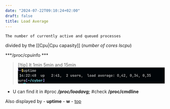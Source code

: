 ```yaml
---
date: "2024-07-22T09:10:24+02:00"
draft: false
title: Load Average
---
```


    The number of currently active and queued processes

divided by the \[\[Cpu\|Cpu capasity\]\] (*number of cores lscpu*)

***/proc/cpuinfo ***

> \[!tip\] It 1min 5min and 15min
> ![Pasted_image_20240512142301.png](/static/Pasted_image_20240512142301.png)

-   U can find it in #proc ***/proc/loadavg;*** #check **/proc/cmdline**

Also displayed by - **uptime** - **w** - [top](/Linux/top)
